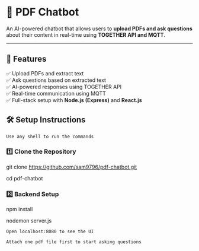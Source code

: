 # 📄 PDF Chatbot

An AI-powered chatbot that allows users to **upload PDFs and ask questions** about their content in real-time using **TOGETHER API and MQTT**.

---

## 🚀 Features
✅ Upload PDFs and extract text  
✅ Ask questions based on extracted text  
✅ AI-powered responses using TOGETHER API  
✅ Real-time communication using MQTT  
✅ Full-stack setup with **Node.js (Express)** and **React.js** 

## 🛠️ **Setup Instructions**

```Use any shell to run the commands```

### **1️⃣ Clone the Repository**

git clone https://github.com/sam9796/pdf-chatbot.git

cd pdf-chatbot

### **2️⃣ Backend Setup**

npm install

nodemon server.js

```Open localhost:8080 to see the UI```

```Attach one pdf file first to start asking questions```
